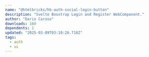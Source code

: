 ```yaml
---
name: "@htmlbricks/hb-auth-social-login-button"
description: "Svelte Boostrap Login and Register WebComponent."
author: "Dario Caruso"
downloads: 160
dependents: 1
updated: "2025-03-09T03:10:26.718Z"
tags: 
  - auth
  - ui
---
```

